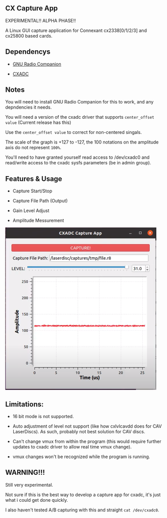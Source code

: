## CX Capture App 

EXPERIMENTAL!! ALPHA PHASE!!

A Linux GUI capture application for Connexant cx2338[0/1/2/3] and cx25800 based cards.

## Dependencys

* [GNU Radio Companion](https://wiki.gnuradio.org/index.php/InstallingGR)

* [CXADC](https://github.com/happycube/cxadc-linux3)

## Notes

You will need to install GNU Radio Companion for this to work, and any depndencies it needs. 

You will need a version of the cxadc driver that supports `center_offset value` (Current release has this) 

Use the `center_offset value` to correct for non-centered singals. 

The scale of the graph is +127 to -127, the 100 notations on the amplitude axis do not represent `100%`.

You'll need to have granted yourself read access to /dev/cxadc0 and read/write access to the cxadc sysfs parameters (be in admin group).

## Features & Usage

* Capture Start/Stop

* Capture File Path (Output)

* Gain Level Adjust

* Amplitude Messurement

![Main Window](assets/images/CXADC-GUI-Capture.PNG)

## Limitations:

* 16 bit mode is not supported. 

* Auto adjustment of level not support (like how cxlvlcavdd does for CAV LaserDiscs). As such, probably not best solution for CAV discs. 

* Can't change vmux from within the program (this would require further updates to cxadc driver to allow real time vmux change). 

* vmux changes won't be recognized while the program is running.

## WARNING!!!

Still very experimental. 

Not sure if this is the best way to develop a capture app for cxadc, it's just what i could get done quickly. 

I also haven't tested A/B capturing with this and straight `cat /dev/cxadc0`.
